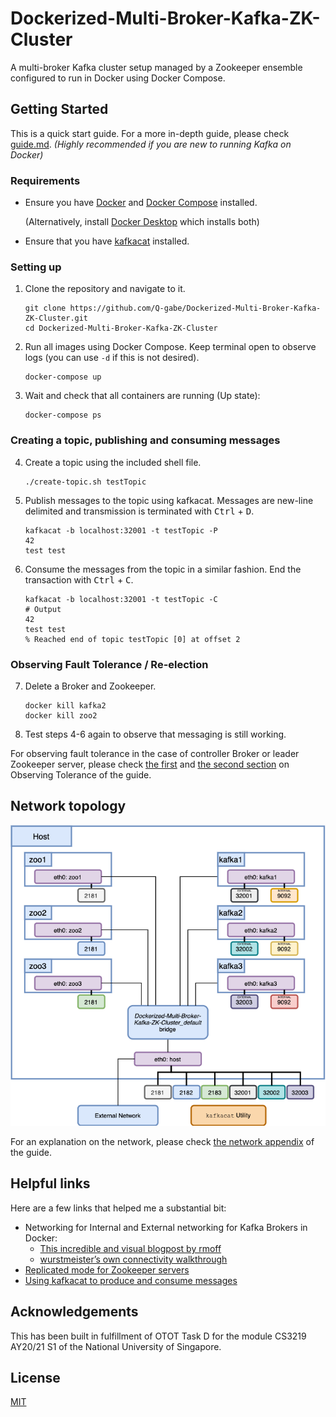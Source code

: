 # Dockerized-Multi-Broker-Kafka-ZK-Cluster
A multi-broker Kafka cluster setup managed by a Zookeeper ensemble configured to run in Docker using Docker Compose. 

## Getting Started
This is a quick start guide. For a more in-depth guide, please check [guide.md](https://github.com/Q-gabe/Dockerized-Multi-Broker-Kafka-ZK-Cluster/blob/master/guide.md). _(Highly recommended if you are new to running Kafka on Docker)_

### Requirements
* Ensure you have [Docker](https://docs.docker.com/get-docker/) and [Docker Compose]() installed.
  
  (Alternatively, install [Docker Desktop](https://www.docker.com/products/docker-desktop) which installs both)

* Ensure that you have [kafkacat](https://github.com/edenhill/kafkacat) installed.

### Setting up
1. Clone the repository and navigate to it.
   ```
   git clone https://github.com/Q-gabe/Dockerized-Multi-Broker-Kafka-ZK-Cluster.git
   cd Dockerized-Multi-Broker-Kafka-ZK-Cluster
   ```

2. Run all images using Docker Compose. Keep terminal open to observe logs (you can use `-d` if this is not desired).
   ```
   docker-compose up
   ```

3. Wait and check that all containers are running (Up state):
   ```
   docker-compose ps
   ```

### Creating a topic, publishing and consuming messages
4. Create a topic using the included shell file.
   ```
   ./create-topic.sh testTopic
   ```

5. Publish messages to the topic using kafkacat. Messages are new-line delimited and transmission is terminated with <kbd>Ctrl</kbd> + <kbd>D</kbd>.
   ```
   kafkacat -b localhost:32001 -t testTopic -P
   42
   test test
   ```

6. Consume the messages from the topic in a similar fashion. End the transaction with <kbd>Ctrl</kbd> + <kbd>C</kbd>.
   ```
   kafkacat -b localhost:32001 -t testTopic -C
   # Output
   42
   test test
   % Reached end of topic testTopic [0] at offset 2
   ```

### Observing Fault Tolerance / Re-election
7. Delete a Broker and Zookeeper.
   ```
   docker kill kafka2
   docker kill zoo2
   ```

8. Test steps 4-6 again to observe that messaging is still working.

For observing fault tolerance in the case of controller Broker or leader Zookeeper server, please check [the first](https://github.com/Q-gabe/Dockerized-Multi-Broker-Kafka-ZK-Cluster/blob/master/guide.md#stage-4---observing-fault-tolerance-leader-partition--controller-re-election) and [the second section](https://github.com/Q-gabe/Dockerized-Multi-Broker-Kafka-ZK-Cluster/blob/master/guide.md#stage-5---observing-fault-tolerance-zookeeper-leader-re-election) on Observing Tolerance of the guide.

## Network topology
![Network Topology](https://raw.githubusercontent.com/Q-gabe/Dockerized-Multi-Broker-Kafka-ZK-Cluster/main/assets/NetworkDiagram.png)

For an explanation on the network, please check [the network appendix](https://github.com/Q-gabe/Dockerized-Multi-Broker-Kafka-ZK-Cluster/blob/master/guide.md#appendix--network-setup) of the guide.

## Helpful links
Here are a few links that helped me a substantial bit:

*  Networking for Internal and External networking for Kafka Brokers in Docker:
   * [This incredible and visual blogpost by rmoff](https://rmoff.net/2018/08/02/kafka-listeners-explained/)
   * [wurstmeister’s own connectivity walkthrough](https://github.com/wurstmeister/kafka-docker/wiki/Connectivity)
*  [Replicated mode for Zookeeper servers](https://zookeeper.apache.org/doc/current/zookeeperStarted.html#sc_RunningReplicatedZooKeeper)
* [Using kafkacat to produce and consume messages](https://docs.confluent.io/current/app-development/kafkacat-usage.html)


## Acknowledgements
This has been built in fulfillment of OTOT Task D for the module CS3219 AY20/21 S1 of the National University of Singapore.

## License
[MIT](https://github.com/Q-gabe/Dockerized-Multi-Broker-Kafka-ZK-Cluster/blob/master/LICENSE)